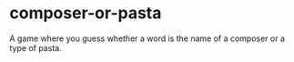 # composer-or-pasta
A game where you guess whether a word is the name of a composer or a type of pasta.

